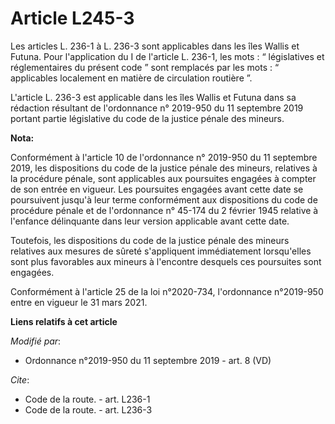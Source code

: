 # Article L245-3

Les articles L. 236-1 à L. 236-3 sont applicables dans les îles Wallis et Futuna. Pour l'application du I de l'article L.
236-1, les mots : “ législatives et réglementaires du présent code ” sont remplacés par les mots : “ applicables localement
en matière de circulation routière ”.

L'article L. 236-3 est applicable dans les îles Wallis et Futuna dans sa rédaction résultant de l'ordonnance n° 2019-950 du
11 septembre 2019 portant partie législative du code de la justice pénale des mineurs.

**Nota:**

Conformément à l'article 10 de l'ordonnance n° 2019-950 du 11 septembre 2019, les dispositions du code de la justice pénale
des mineurs, relatives à la procédure pénale, sont applicables aux poursuites engagées à compter de son entrée en vigueur.
Les poursuites engagées avant cette date se poursuivent jusqu'à leur terme conformément aux dispositions du code de procédure
pénale et de l'ordonnance n° 45-174 du 2 février 1945 relative à l'enfance délinquante dans leur version applicable avant
cette date.

Toutefois, les dispositions du code de la justice pénale des mineurs relatives aux mesures de sûreté s'appliquent
immédiatement lorsqu'elles sont plus favorables aux mineurs à l'encontre desquels ces poursuites sont engagées.

Conformément à l'article 25 de la loi n°2020-734, l'ordonnance n°2019-950 entre en vigueur le 31 mars 2021.

**Liens relatifs à cet article**

_Modifié par_:

  - Ordonnance n°2019-950 du 11 septembre 2019 - art. 8 (VD)

_Cite_:

  - Code de la route. - art. L236-1
  - Code de la route. - art. L236-3

